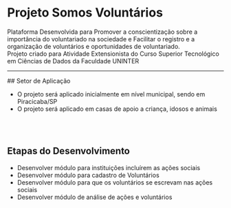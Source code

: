 # Projeto Somos Voluntários
Plataforma Desenvolvida para Promover a conscientização sobre a importância do voluntariado na sociedade e Facilitar o registro e a organização de voluntários e oportunidades de voluntariado. <br>
Projeto criado para Atividade Extensionista do Curso Superior Tecnológico em Ciências de Dados da Faculdade UNINTER <br>

<hr>
## Setor de Aplicação
<ul>
  <li>O projeto será aplicado inicialmente em nível municipal, sendo em Piracicaba/SP</li>
  <li>O projeto será aplicado em casas de apoio a criança, idosos e animais</li>
</ul>

<br><br>

## Etapas do Desenvolvimento
<ul>
  <li>Desenvolver módulo para instituições incluírem as ações sociais</li>
  <li>Desenvolver módulo para cadastro de Voluntários</li>
  <li>Desenvolver módulo para que os voluntários se escrevam nas ações sociais</li>
  <li>Desenvolver módulo de análise de ações e voluntários</li>
</ul>
